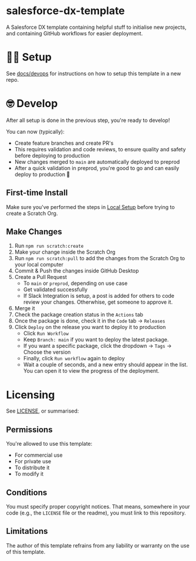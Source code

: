 # salesforce-dx-template

A Salesforce DX template containing helpful stuff to initialise new projects, and containing GitHub workflows for easier deployment.

# 🧑‍💻 Setup

See [docs/devops](docs/devops) for instructions on how to setup this template in a new repo.

# 🤓 Develop

After all setup is done in the previous step, you're ready to develop!

You can now (typically):

-   Create feature branches and create PR's
-   This requires validation and code reviews, to ensure quality and safety before deploying to production
-   New changes merged to `main` are automatically deployed to preprod
-   After a quick validation in preprod, you're good to go and can easily deploy to production 🎉

## First-time Install

Make sure you've performed the steps in [Local Setup](docs/devops/local-setup.md) before trying to create a Scratch Org.

## Make Changes

1. Run `npm run scratch:create`
1. Make your change inside the Scratch Org
1. Run `npm run scratch:pull` to add the changes from the Scratch Org to your local computer
1. Commit & Push the changes inside GitHub Desktop
1. Create a Pull Request
    - To `main` or `preprod`, depending on use case
    - Get validated successfully
    - If Slack Integration is setup, a post is added for others to code review your changes. Otherwhise, get someone to approve it.
1. Merge it
1. Check the package creation status in the `Actions` tab
1. Once the package is done, check it in the `Code` tab → `Releases`
1. Click `Deploy` on the release you want to deploy it to production
    - Click `Run Workflow`
    - Keep `Branch: main` if you want to deploy the latest package.
    - If you want a specific package, click the dropdown → `Tags` → Choose the version
    - Finally, click `Run workflow` again to deploy
    - Wait a couple of seconds, and a new entry should appear in the list. You can open it to view the progress of the deployment.

# Licensing

See [LICENSE](LICENSE), or summarised:

## Permissions

You're allowed to use this template:

-   For commercial use
-   For private use
-   To distribute it
-   To modify it

## Conditions

You must specify proper copyright notices. That means, somewhere in your code (e.g., the `LICENSE` file or the readme), you must link to this repository.

## Limitations

The author of this template refrains from any liability or warranty on the use of this template.
